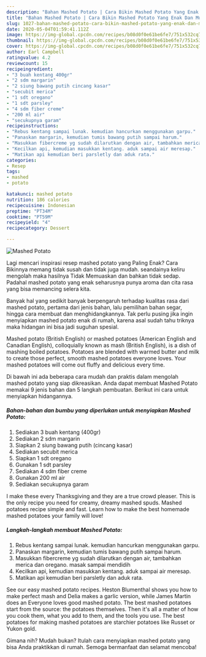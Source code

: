 ```yaml
---
description: "Bahan Mashed Potato | Cara Bikin Mashed Potato Yang Enak Dan Mudah"
title: "Bahan Mashed Potato | Cara Bikin Mashed Potato Yang Enak Dan Mudah"
slug: 1027-bahan-mashed-potato-cara-bikin-mashed-potato-yang-enak-dan-mudah
date: 2020-05-04T01:59:41.112Z
image: https://img-global.cpcdn.com/recipes/b08d0f0e61be6fe7/751x532cq70/mashed-potato-foto-resep-utama.jpg
thumbnail: https://img-global.cpcdn.com/recipes/b08d0f0e61be6fe7/751x532cq70/mashed-potato-foto-resep-utama.jpg
cover: https://img-global.cpcdn.com/recipes/b08d0f0e61be6fe7/751x532cq70/mashed-potato-foto-resep-utama.jpg
author: Earl Campbell
ratingvalue: 4.2
reviewcount: 15
recipeingredient:
- "3 buah kentang 400gr"
- "2 sdm margarin"
- "2 siung bawang putih cincang kasar"
- "secubit merica"
- "1 sdt oregano"
- "1 sdt parsley"
- "4 sdm fiber creme"
- "200 ml air"
- "secukupnya garam"
recipeinstructions:
- "Rebus kentang sampai lunak. kemudian hancurkan menggunakan garpu."
- "Panaskan margarin, kemudian tumis bawang putih sampai harum."
- "Masukkan fibercreme yg sudah dilarutkan dengan air, tambahkan merica dan oregano. masak sampai mendidih"
- "Kecilkan api, kemudian masukkan kentang. aduk sampai air meresap."
- "Matikan api kemudian beri parsletly dan aduk rata."
categories:
- Resep
tags:
- mashed
- potato

katakunci: mashed potato 
nutrition: 186 calories
recipecuisine: Indonesian
preptime: "PT34M"
cooktime: "PT59M"
recipeyield: "4"
recipecategory: Dessert

---
```



![Mashed Potato](https://img-global.cpcdn.com/recipes/b08d0f0e61be6fe7/751x532cq70/mashed-potato-foto-resep-utama.jpg)

Lagi mencari inspirasi resep mashed potato yang Paling Enak? Cara Bikinnya memang tidak susah dan tidak juga mudah. seandainya keliru mengolah maka hasilnya Tidak Memuaskan dan bahkan tidak sedap. Padahal mashed potato yang enak seharusnya punya aroma dan cita rasa yang bisa memancing selera kita.

Banyak hal yang sedikit banyak berpengaruh terhadap kualitas rasa dari mashed potato, pertama dari jenis bahan, lalu pemilihan bahan segar, hingga cara membuat dan menghidangkannya. Tak perlu pusing jika ingin menyiapkan mashed potato enak di rumah, karena asal sudah tahu triknya maka hidangan ini bisa jadi suguhan spesial.

Mashed potato (British English) or mashed potatoes (American English and Canadian English), colloquially known as mash (British English), is a dish of mashing boiled potatoes. Potatoes are blended with warmed butter and milk to create those perfect, smooth mashed potatoes everyone loves. Your mashed potatoes will come out fluffy and delicious every time.


Di bawah ini ada beberapa cara mudah dan praktis dalam mengolah mashed potato yang siap dikreasikan. Anda dapat membuat Mashed Potato memakai 9 jenis bahan dan 5 langkah pembuatan. Berikut ini cara untuk menyiapkan hidangannya.

<!--inarticleads1-->

##### Bahan-bahan dan bumbu yang diperlukan untuk menyiapkan Mashed Potato:

1. Sediakan 3 buah kentang (400gr)
1. Sediakan 2 sdm margarin
1. Siapkan 2 siung bawang putih (cincang kasar)
1. Sediakan secubit merica
1. Siapkan 1 sdt oregano
1. Gunakan 1 sdt parsley
1. Sediakan 4 sdm fiber creme
1. Gunakan 200 ml air
1. Sediakan secukupnya garam


I make these every Thanksgiving and they are a true crowd pleaser. This is the only recipe you need for creamy, dreamy mashed spuds. Mashed potatoes recipe simple and fast. Learn how to make the best homemade mashed potatoes your family will love! 

<!--inarticleads2-->

##### Langkah-langkah membuat Mashed Potato:

1. Rebus kentang sampai lunak. kemudian hancurkan menggunakan garpu.
1. Panaskan margarin, kemudian tumis bawang putih sampai harum.
1. Masukkan fibercreme yg sudah dilarutkan dengan air, tambahkan merica dan oregano. masak sampai mendidih
1. Kecilkan api, kemudian masukkan kentang. aduk sampai air meresap.
1. Matikan api kemudian beri parsletly dan aduk rata.


See our easy mashed potato recipes. Heston Blumenthal shows you how to make perfect mash and Delia makes a garlic version, while James Martin does an Everyone loves good mashed potato. The best mashed potatoes start from the source: the potatoes themselves. Then it&#39;s all a matter of how you cook them, what you add to them, and the tools you use. The best potatoes for making mashed potatoes are starchier potatoes like Russet or Yukon gold. 

Gimana nih? Mudah bukan? Itulah cara menyiapkan mashed potato yang bisa Anda praktikkan di rumah. Semoga bermanfaat dan selamat mencoba!
